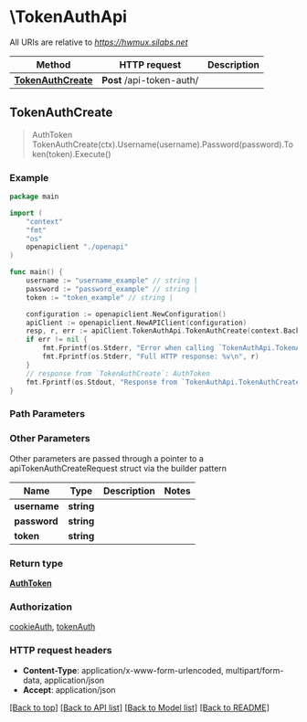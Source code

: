 # \TokenAuthApi

All URIs are relative to *https://hwmux.silabs.net*

Method | HTTP request | Description
------------- | ------------- | -------------
[**TokenAuthCreate**](TokenAuthApi.md#TokenAuthCreate) | **Post** /api-token-auth/ | 



## TokenAuthCreate

> AuthToken TokenAuthCreate(ctx).Username(username).Password(password).Token(token).Execute()



### Example

```go
package main

import (
    "context"
    "fmt"
    "os"
    openapiclient "./openapi"
)

func main() {
    username := "username_example" // string | 
    password := "password_example" // string | 
    token := "token_example" // string | 

    configuration := openapiclient.NewConfiguration()
    apiClient := openapiclient.NewAPIClient(configuration)
    resp, r, err := apiClient.TokenAuthApi.TokenAuthCreate(context.Background()).Username(username).Password(password).Token(token).Execute()
    if err != nil {
        fmt.Fprintf(os.Stderr, "Error when calling `TokenAuthApi.TokenAuthCreate``: %v\n", err)
        fmt.Fprintf(os.Stderr, "Full HTTP response: %v\n", r)
    }
    // response from `TokenAuthCreate`: AuthToken
    fmt.Fprintf(os.Stdout, "Response from `TokenAuthApi.TokenAuthCreate`: %v\n", resp)
}
```

### Path Parameters



### Other Parameters

Other parameters are passed through a pointer to a apiTokenAuthCreateRequest struct via the builder pattern


Name | Type | Description  | Notes
------------- | ------------- | ------------- | -------------
 **username** | **string** |  | 
 **password** | **string** |  | 
 **token** | **string** |  | 

### Return type

[**AuthToken**](AuthToken.md)

### Authorization

[cookieAuth](../README.md#cookieAuth), [tokenAuth](../README.md#tokenAuth)

### HTTP request headers

- **Content-Type**: application/x-www-form-urlencoded, multipart/form-data, application/json
- **Accept**: application/json

[[Back to top]](#) [[Back to API list]](../README.md#documentation-for-api-endpoints)
[[Back to Model list]](../README.md#documentation-for-models)
[[Back to README]](../README.md)

